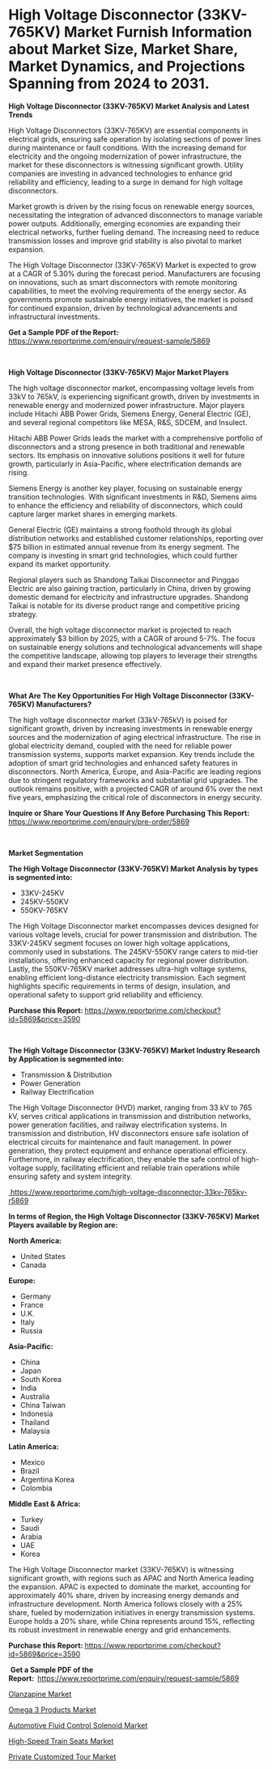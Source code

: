 <p><h1>High Voltage Disconnector (33KV-765KV) Market Furnish Information about Market Size, Market Share, Market Dynamics, and Projections Spanning from 2024 to 2031.</h1></p><p><strong>High Voltage Disconnector (33KV-765KV) Market Analysis and Latest Trends</strong></p>
<p><p>High Voltage Disconnectors (33KV-765KV) are essential components in electrical grids, ensuring safe operation by isolating sections of power lines during maintenance or fault conditions. With the increasing demand for electricity and the ongoing modernization of power infrastructure, the market for these disconnectors is witnessing significant growth. Utility companies are investing in advanced technologies to enhance grid reliability and efficiency, leading to a surge in demand for high voltage disconnectors.</p><p>Market growth is driven by the rising focus on renewable energy sources, necessitating the integration of advanced disconnectors to manage variable power outputs. Additionally, emerging economies are expanding their electrical networks, further fueling demand. The increasing need to reduce transmission losses and improve grid stability is also pivotal to market expansion.</p><p>The High Voltage Disconnector (33KV-765KV) Market is expected to grow at a CAGR of 5.30% during the forecast period. Manufacturers are focusing on innovations, such as smart disconnectors with remote monitoring capabilities, to meet the evolving requirements of the energy sector. As governments promote sustainable energy initiatives, the market is poised for continued expansion, driven by technological advancements and infrastructural investments.</p></p>
<p><strong>Get a Sample PDF of the Report:&nbsp;</strong> <a href="https://www.reportprime.com/enquiry/request-sample/5869">https://www.reportprime.com/enquiry/request-sample/5869</a></p>
<p>&nbsp;</p>
<p><strong>High Voltage Disconnector (33KV-765KV) Major Market Players</strong></p>
<p><p>The high voltage disconnector market, encompassing voltage levels from 33kV to 765kV, is experiencing significant growth, driven by investments in renewable energy and modernized power infrastructure. Major players include Hitachi ABB Power Grids, Siemens Energy, General Electric (GE), and several regional competitors like MESA, R&S, SDCEM, and Insulect.</p><p>Hitachi ABB Power Grids leads the market with a comprehensive portfolio of disconnectors and a strong presence in both traditional and renewable sectors. Its emphasis on innovative solutions positions it well for future growth, particularly in Asia-Pacific, where electrification demands are rising.</p><p>Siemens Energy is another key player, focusing on sustainable energy transition technologies. With significant investments in R&D, Siemens aims to enhance the efficiency and reliability of disconnectors, which could capture larger market shares in emerging markets.</p><p>General Electric (GE) maintains a strong foothold through its global distribution networks and established customer relationships, reporting over $75 billion in estimated annual revenue from its energy segment. The company is investing in smart grid technologies, which could further expand its market opportunity.</p><p>Regional players such as Shandong Taikai Disconnector and Pinggao Electric are also gaining traction, particularly in China, driven by growing domestic demand for electricity and infrastructure upgrades. Shandong Taikai is notable for its diverse product range and competitive pricing strategy.</p><p>Overall, the high voltage disconnector market is projected to reach approximately $3 billion by 2025, with a CAGR of around 5-7%. The focus on sustainable energy solutions and technological advancements will shape the competitive landscape, allowing top players to leverage their strengths and expand their market presence effectively.</p></p>
<p>&nbsp;</p>
<p><strong>What Are The Key Opportunities For High Voltage Disconnector (33KV-765KV) Manufacturers?</strong></p>
<p><p>The high voltage disconnector market (33kV-765kV) is poised for significant growth, driven by increasing investments in renewable energy sources and the modernization of aging electrical infrastructure. The rise in global electricity demand, coupled with the need for reliable power transmission systems, supports market expansion. Key trends include the adoption of smart grid technologies and enhanced safety features in disconnectors. North America, Europe, and Asia-Pacific are leading regions due to stringent regulatory frameworks and substantial grid upgrades. The outlook remains positive, with a projected CAGR of around 6% over the next five years, emphasizing the critical role of disconnectors in energy security.</p></p>
<p><strong>Inquire or Share Your Questions If Any Before Purchasing This Report:</strong> <a href="https://www.reportprime.com/enquiry/pre-order/5869">https://www.reportprime.com/enquiry/pre-order/5869</a></p>
<p>&nbsp;</p>
<p><strong>Market Segmentation</strong></p>
<p><strong>The High Voltage Disconnector (33KV-765KV) Market Analysis by types is segmented into:</strong></p>
<p><ul><li>33KV-245KV</li><li>245KV-550KV</li><li>550KV-765KV</li></ul></p>
<p><p>The High Voltage Disconnector market encompasses devices designed for various voltage levels, crucial for power transmission and distribution. The 33KV-245KV segment focuses on lower high voltage applications, commonly used in substations. The 245KV-550KV range caters to mid-tier installations, offering enhanced capacity for regional power distribution. Lastly, the 550KV-765KV market addresses ultra-high voltage systems, enabling efficient long-distance electricity transmission. Each segment highlights specific requirements in terms of design, insulation, and operational safety to support grid reliability and efficiency.</p></p>
<p><strong>Purchase this Report:&nbsp;</strong><a href="https://www.reportprime.com/checkout?id=5869&price=3590">https://www.reportprime.com/checkout?id=5869&price=3590</a></p>
<p>&nbsp;</p>
<p><strong>The High Voltage Disconnector (33KV-765KV) Market Industry Research by Application is segmented into:</strong></p>
<p><ul><li>Transmission & Distribution</li><li>Power Generation</li><li>Railway Electrification</li></ul></p>
<p><p>The High Voltage Disconnector (HVD) market, ranging from 33 kV to 765 kV, serves critical applications in transmission and distribution networks, power generation facilities, and railway electrification systems. In transmission and distribution, HV disconnectors ensure safe isolation of electrical circuits for maintenance and fault management. In power generation, they protect equipment and enhance operational efficiency. Furthermore, in railway electrification, they enable the safe control of high-voltage supply, facilitating efficient and reliable train operations while ensuring safety and system integrity.</p></p>
<p><a href="https://www.reportprime.com/high-voltage-disconnector-33kv-765kv-r5869">&nbsp;https://www.reportprime.com/high-voltage-disconnector-33kv-765kv-r5869</a></p>
<p><strong>In terms of Region, the High Voltage Disconnector (33KV-765KV) Market Players available by Region are:</strong></p>
<p>
    <p> <strong> North America: </strong>
        <ul>
            <li>United States</li>
            <li>Canada</li>
        </ul>
        </p> 
    <p> <strong> Europe: </strong>
        <ul>
            <li>Germany</li>
            <li>France</li>
            <li>U.K.</li>
            <li>Italy</li>
            <li>Russia</li>
        </ul>
        </p> 
    <p> <strong> Asia-Pacific: </strong>
        <ul>
            <li>China</li>
            <li>Japan</li>
            <li>South Korea</li>
            <li>India</li>
            <li>Australia</li>
            <li>China Taiwan</li>
            <li>Indonesia</li>
            <li>Thailand</li>
            <li>Malaysia</li>
        </ul>
        </p> 
    <p> <strong> Latin America: </strong>
        <ul>
            <li>Mexico</li>
            <li>Brazil</li>
            <li>Argentina Korea</li>
            <li>Colombia</li>
        </ul>
        </p> 
    <p> <strong> Middle East & Africa: </strong>
        <ul>
            <li>Turkey</li>
            <li>Saudi</li>
            <li>Arabia</li>
            <li>UAE</li>
            <li>Korea</li>
        </ul>
    </p>
    </p>
<p><p>The High Voltage Disconnector market (33KV-765KV) is witnessing significant growth, with regions such as APAC and North America leading the expansion. APAC is expected to dominate the market, accounting for approximately 40% share, driven by increasing energy demands and infrastructure development. North America follows closely with a 25% share, fueled by modernization initiatives in energy transmission systems. Europe holds a 20% share, while China represents around 15%, reflecting its robust investment in renewable energy and grid enhancements.</p></p>
<p><strong>Purchase this Report: </strong><a href="https://www.reportprime.com/checkout?id=5869&price=3590">https://www.reportprime.com/checkout?id=5869&price=3590</a></p>
<p>&nbsp;<strong>Get a Sample PDF of the Report:&nbsp;&nbsp;</strong><a href="https://www.reportprime.com/enquiry/request-sample/5869">https://www.reportprime.com/enquiry/request-sample/5869</a></p>
<p><strong></strong></p>
<p><p><a href="https://www.linkedin.com/pulse/global-olanzapine-market-focus-application-end-use-industry-jlr1c?trackingId=DfZ5WVytSsq4h3xPnuGHBg%3D%3D">Olanzapine Market</a></p><p><a href="https://www.linkedin.com/pulse/omega-3-products-market-global-insights-sales-trends-2024-tc7jc?trackingId=UUbsQVnUQcyOI42X9oDGkA%3D%3D">Omega 3 Products Market</a></p><p><a href="https://medium.com/@cesailson56547/automotive-fluid-control-solenoid-market-outlook-complete-industry-analysis-2024-to-2031-327abc3de0e8">Automotive Fluid Control Solenoid Market</a></p><p><a href="https://medium.com/@cesailson56547/global-high-speed-train-seats-market-sector-2024-2031-market-metrics-and-market-strategic-64348a3ecd11">High-Speed Train Seats Market</a></p><p><a href="https://issuu.com/reportprime-2/docs/private-customized-tour-market-size_a8731ffbdea131">Private Customized Tour Market</a></p></p>